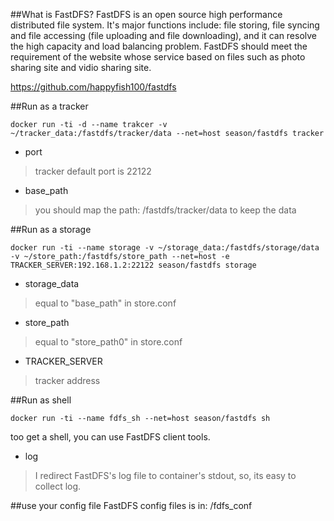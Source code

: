 ##What is FastDFS?
FastDFS is an open source high performance distributed file system. It's major
functions include: file storing, file syncing and file accessing (file uploading
and file downloading), and it can resolve the high capacity and load balancing
problem. FastDFS should meet the requirement of the website whose service based
on files such as photo sharing site and vidio sharing site.

https://github.com/happyfish100/fastdfs

##Run as a tracker
```console
docker run -ti -d --name trakcer -v ~/tracker_data:/fastdfs/tracker/data --net=host season/fastdfs tracker
```
* port
>tracker default port is 22122

* base_path
>you should map the path: /fastdfs/tracker/data to keep the data

##Run as a storage
```console
docker run -ti --name storage -v ~/storage_data:/fastdfs/storage/data -v ~/store_path:/fastdfs/store_path --net=host -e TRACKER_SERVER:192.168.1.2:22122 season/fastdfs storage
```
* storage_data
>equal to "base_path" in store.conf

* store_path
>equal to "store_path0" in store.conf

* TRACKER_SERVER
>tracker address

##Run as shell
```console
docker run -ti --name fdfs_sh --net=host season/fastdfs sh
```
too get a shell, you can use FastDFS client tools.

* log
>I redirect FastDFS's log file to container's stdout, so, its easy to collect log.

##use your config file
FastDFS config files is in: /fdfs_conf
